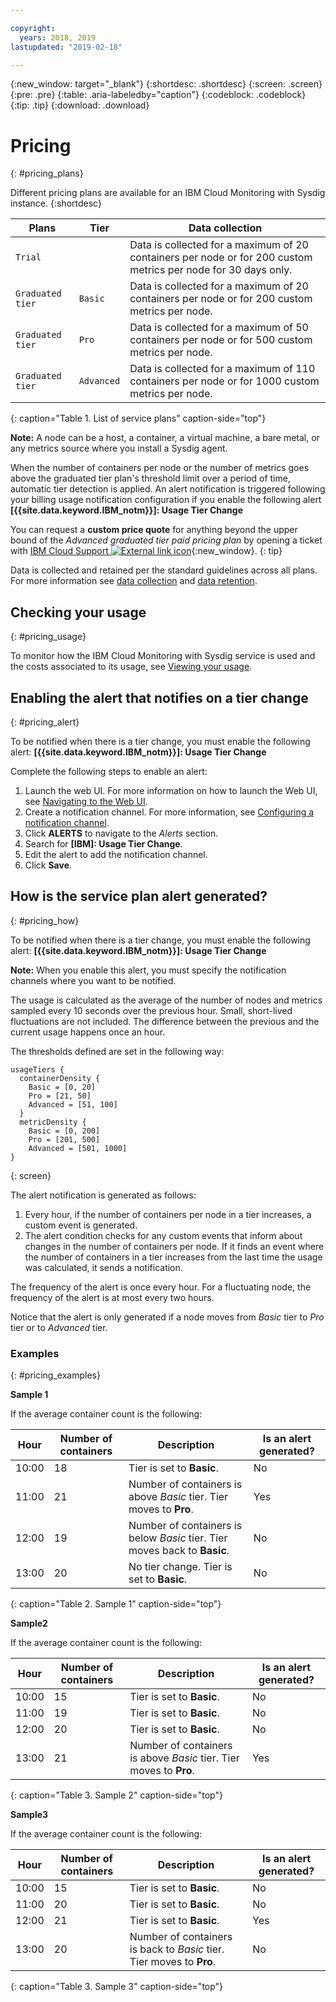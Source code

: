 ```yaml
---

copyright:
  years: 2018, 2019
lastupdated: "2019-02-18"

---
```


{:new_window: target="_blank"}
{:shortdesc: .shortdesc}
{:screen: .screen}
{:pre: .pre}
{:table: .aria-labeledby="caption"}
{:codeblock: .codeblock}
{:tip: .tip}
{:download: .download}


# Pricing
{: #pricing_plans}

Different pricing plans are available for an IBM Cloud Monitoring with Sysdig instance.
{:shortdesc}
 

| Plans            | Tier         | Data collection  |
|------------------|--------------|------------------|
| `Trial`          |              | Data is collected for a maximum of 20 containers per node or for 200 custom metrics per node for 30 days only. |
| `Graduated tier` | `Basic`      | Data is collected for a maximum of 20 containers per node or for 200 custom metrics per node. |
| `Graduated tier` | `Pro`        | Data is collected for a maximum of 50 containers per node or for 500 custom metrics per node. |
| `Graduated tier` | `Advanced`   | Data is collected for a maximum of 110 containers per node or for 1000 custom metrics per node. |
{: caption="Table 1. List of service plans" caption-side="top"} 


**Note:** A node can be a host, a container, a virtual machine, a bare metal, or any metrics source where you install a Sysdig agent.

When the number of containers per node or the number of metrics goes above the graduated tier plan's threshold limit over a period of time, automatic tier detection is applied. An alert notification is triggered following your billing usage notification configuration if you enable the following alert **[{{site.data.keyword.IBM_notm}}]: Usage Tier Change**

You can request a **custom price quote** for anything beyond the upper bound of the *Advanced graduated tier paid pricing plan* by opening a ticket with [IBM Cloud Support ![External link icon](../../icons/launch-glyph.svg "External link icon")](https://cloud.ibm.com/unifiedsupport/supportcenter){:new_window}.
{: tip}

Data is collected and retained per the standard guidelines across all plans. For more information see [data collection](/docs/services/Monitoring-with-Sysdig?topic=Sysdig-about#overview_collection) and [data retention](/docs/services/Monitoring-with-Sysdig?topic=Sysdig-about#overview_retention).


## Checking your usage
{: #pricing_usage}

To monitor how the IBM Cloud Monitoring with Sysdig service is used and the costs associated to its usage, see [Viewing your usage](/docs/billing-usage?topic=billing-usage-viewingusage#viewingusage).



## Enabling the alert that notifies on a tier change
{: #pricing_alert}

To be notified when there is a tier change, you must enable the following alert: **[{{site.data.keyword.IBM_notm}}]: Usage Tier Change**

Complete the following steps to enable an alert:

1. Launch the web UI. For more information on how to launch the Web UI, see [Navigating to the Web UI](/docs/services/Monitoring-with-Sysdig?topic=Sysdig-launch#launch). 
2. Create a notification channel. For more information, see [Configuring a notification channel](/docs/services/Monitoring-with-Sysdig?topic=Sysdig-notifications#notifications_create). 
3. Click **ALERTS** to navigate to the *Alerts* section.
2. Search for **[IBM]: Usage Tier Change**.
3. Edit the alert to add the notification channel.
4. Click **Save**.



## How is the service plan alert generated?
{: #pricing_how}

To be notified when there is a tier change, you must enable the following alert: **[{{site.data.keyword.IBM_notm}}]: Usage Tier Change**

**Note:** When you enable this alert, you must specify the notification channels where you want to be notified.

The usage is calculated as the average of the number of nodes and metrics sampled every 10 seconds over the previous hour. Small, short-lived fluctuations are not included. The difference between the previous and the current usage happens once an hour.

The thresholds defined are set in the following way:

``` 
usageTiers {
  containerDensity {
    Basic = [0, 20]
    Pro = [21, 50]
    Advanced = [51, 100]
  }
  metricDensity {
    Basic = [0, 200]
    Pro = [201, 500]
    Advanced = [501, 1000]
}
```
{: screen}

The alert notification is generated as follows:
1. Every hour, if the number of containers per node in a tier increases, a custom event is generated.
2. The alert condition checks for any custom events that inform about changes in the number of containers per node. If it finds an event where the number of containers in a tier increases from the last time the usage was calculated, it sends a notification.

The frequency of the alert is once every hour. For a fluctuating node, the frequency of the alert is at most every two hours.

Notice that the alert is only generated if a node moves from *Basic* tier to *Pro* tier or to *Advanced* tier. 



### Examples
{: #pricing_examples}

**Sample 1** 

If the average container count is the following: 

| Hour     | Number of containers | Description                                                                   | Is an alert generated? |
|----------|----------------------|-------------------------------------------------------------------------------|------------------------|
| 10:00    | 18                   | Tier is set to **Basic**.                                                     | No                     |
| 11:00    | 21                   | Number of containers is above *Basic* tier. Tier moves to **Pro**.            | Yes                    |
| 12:00    | 19                   | Number of containers is below *Basic* tier. Tier moves back to **Basic**.     | No                    |
| 13:00    | 20                   | No tier change. Tier is set to **Basic**.                                     | No                     |
{: caption="Table 2. Sample 1" caption-side="top"} 


**Sample2**

If the average container count is the following: 

| Hour     | Number of containers | Description                                                                   | Is an alert generated? |
|----------|----------------------|-------------------------------------------------------------------------------|------------------------|
| 10:00    | 15                   | Tier is set to **Basic**.                                                     | No                     |
| 11:00    | 19                   | Tier is set to **Basic**.                                                     | No                     |
| 12:00    | 20                   | Tier is set to **Basic**.                                                     | No                    |
| 13:00    | 21                   | Number of containers is above *Basic* tier. Tier moves to **Pro**.            | Yes                     |
{: caption="Table 3. Sample 2" caption-side="top"}


**Sample3**

If the average container count is the following: 

| Hour     | Number of containers | Description                                                                   | Is an alert generated? |
|----------|----------------------|-------------------------------------------------------------------------------|------------------------|
| 10:00    | 15                   | Tier is set to **Basic**.                                                     | No                     |
| 11:00    | 20                   | Tier is set to **Basic**.                                                     | No                    |
| 12:00    | 21                   | Tier is set to **Basic**.                                                     | Yes                    |
| 13:00    | 20                   | Number of containers is back to *Basic* tier. Tier moves to **Pro**.          | No                     |
{: caption="Table 3. Sample 3" caption-side="top"}



